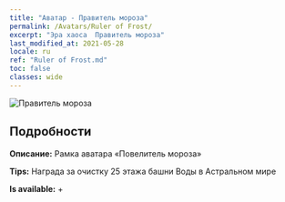 ```yaml
---
title: "Аватар - Правитель мороза"
permalink: /Avatars/Ruler of Frost/
excerpt: "Эра хаоса  Правитель мороза"
last_modified_at: 2021-05-28
locale: ru
ref: "Ruler of Frost.md"
toc: false
classes: wide
---
```

 ![Правитель мороза](/images/a/avatarFrame_38.png)

## Подробности

 **Описание:** Рамка аватара «Повелитель мороза» 

 **Tips:** Награда за очистку 25 этажа башни Воды в Астральном мире 

 **Is available:**  + 

